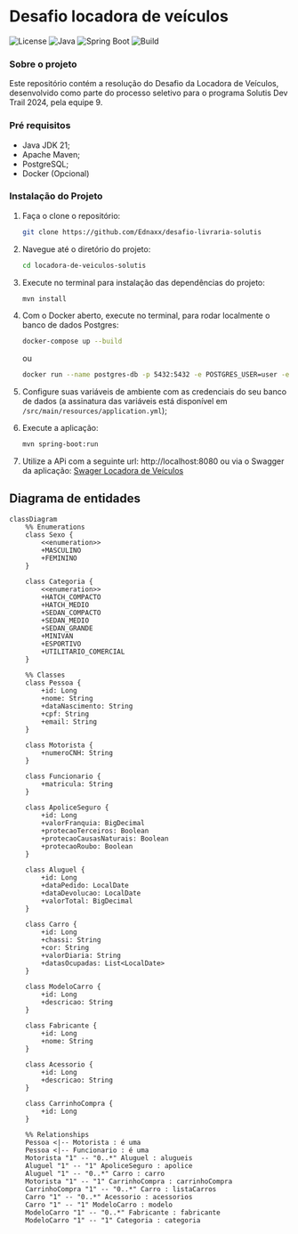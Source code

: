 # Desafio locadora de veículos

![License](https://img.shields.io/github/license/Ednaxx/locadora-de-veiculos-solutis)
![Java](https://img.shields.io/badge/Java-21-orange)
![Spring Boot](https://img.shields.io/badge/Spring%20Boot-3.3.3-green)
![Build](https://img.shields.io/badge/Build-Passing-brightgreen)

### Sobre o projeto

Este repositório contém a resolução do Desafio da Locadora de Veículos,
desenvolvido como parte do processo seletivo para o programa Solutis Dev Trail 2024, pela equipe 9.

### Pré requisitos

- Java JDK 21;
- Apache Maven;
- PostgreSQL;
- Docker (Opcional)

### Instalação do Projeto

1. Faça o clone o repositório:
   ```bash
   git clone https://github.com/Ednaxx/desafio-livraria-solutis
   ```
2. Navegue até o diretório do projeto:
   ```bash
   cd locadora-de-veiculos-solutis
   ```
3. Execute no terminal para instalação das dependências do projeto:
   ```bash
   mvn install
   ```
4. Com o Docker aberto, execute no terminal, para rodar localmente o banco de dados Postgres:
   ```bash
   docker-compose up --build
   ```
   ou
   ```bash
   docker run --name postgres-db -p 5432:5432 -e POSTGRES_USER=user -e POSTGRES_PASSWORD=password -e POSTGRES_DB=vehicle-rental -d postgres
      ```
   
5. Configure suas variáveis de ambiente com as credenciais do seu banco de dados
(a assinatura das variáveis está disponível em `/src/main/resources/application.yml`);


6. Execute a aplicação:
   ```bash
   mvn spring-boot:run
   ```

7. Utilize a APi com a seguinte url: http://localhost:8080 
   ou via o Swagger da aplicação: [Swager Locadora de Veículos](http://localhost:8080/swagger-ui/index.html#/)

## Diagrama de entidades

```mermaid
classDiagram
    %% Enumerations
    class Sexo {
        <<enumeration>>
        +MASCULINO
        +FEMININO
    }

    class Categoria {
        <<enumeration>>
        +HATCH_COMPACTO
        +HATCH_MEDIO
        +SEDAN_COMPACTO
        +SEDAN_MEDIO
        +SEDAN_GRANDE
        +MINIVAN
        +ESPORTIVO
        +UTILITARIO_COMERCIAL
    }

    %% Classes
    class Pessoa {
        +id: Long
        +nome: String
        +dataNascimento: String
        +cpf: String
        +email: String
    }

    class Motorista {
        +numeroCNH: String
    }

    class Funcionario {
        +matricula: String
    }

    class ApoliceSeguro {
        +id: Long
        +valorFranquia: BigDecimal
        +protecaoTerceiros: Boolean
        +protecaoCausasNaturais: Boolean
        +protecaoRoubo: Boolean
    }

    class Aluguel {
        +id: Long
        +dataPedido: LocalDate
        +dataDevolucao: LocalDate
        +valorTotal: BigDecimal
    }

    class Carro {
        +id: Long
        +chassi: String
        +cor: String
        +valorDiaria: String
        +datasOcupadas: List<LocalDate>
    }

    class ModeloCarro {
        +id: Long
        +descricao: String
    }

    class Fabricante {
        +id: Long
        +nome: String
    }

    class Acessorio {
        +id: Long
        +descricao: String
    }

    class CarrinhoCompra {
        +id: Long
    }

    %% Relationships
    Pessoa <|-- Motorista : é uma
    Pessoa <|-- Funcionario : é uma
    Motorista "1" -- "0..*" Aluguel : alugueis
    Aluguel "1" -- "1" ApoliceSeguro : apolice
    Aluguel "1" -- "0..*" Carro : carro
    Motorista "1" -- "1" CarrinhoCompra : carrinhoCompra
    CarrinhoCompra "1" -- "0..*" Carro : listaCarros
    Carro "1" -- "0..*" Acessorio : acessorios
    Carro "1" -- "1" ModeloCarro : modelo
    ModeloCarro "1" -- "0..*" Fabricante : fabricante
    ModeloCarro "1" -- "1" Categoria : categoria
```

